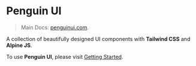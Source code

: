 # Penguin UI

> Main Docs: [penguinui.com](https://www.penguinui.com/).

A collection of beautifully designed UI components with **Tailwind CSS** and **Alpine JS**.  


To use **Penguin UI**, please visit [Getting Started](https://www.penguinui.com/docs/getting-started).
